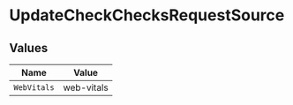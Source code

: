 # UpdateCheckChecksRequestSource


## Values

| Name        | Value       |
| ----------- | ----------- |
| `WebVitals` | web-vitals  |